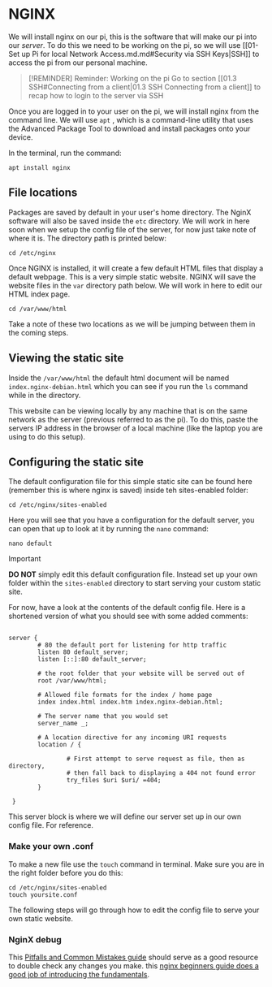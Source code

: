 # NGINX

We will install nginx on our pi, this is the software that will make our pi into our *server*. To do this we need to be working on the pi, so we will use [[01-Set up Pi for local Network Access.md.md#Security via SSH Keys|SSH]] to access the pi from our personal machine.

> [!REMINDER] Reminder: Working on the pi
> Go to section [[01.3 SSH#Connecting from a client|01.3 SSH Connecting from a client]] to recap how to login to the server via SSH

Once you are logged in to your user on the pi, we will install nginx from the command line. We will use `apt` , which is a command-line utility that uses the Advanced Package Tool to download and install packages onto your device. 

In the terminal, run the command:
``` shell
apt install nginx
```

## File locations

Packages are saved by default in your user's home directory. The NginX software will also be saved inside the `etc` directory. We will work in here soon when we setup the config file of the server, for now just take note of where it is. The directory path is printed below:

```shell
cd /etc/nginx
```

Once NGINX is installed, it will create a few default HTML files that display a default webpage. This is a very simple static website. NGINX will save the website files in the `var` directory path below. We will work in here to edit our HTML index page.

```shell
cd /var/www/html 
```

Take a note of these two locations as we will be jumping between them in the coming steps.
## Viewing the static site

Inside the `/var/www/html` the default html document will be named `index.nginx-debian.html` which you can see if you run the `ls` command while in the directory.

This website can be viewing locally by any machine that is on the same network as the server (previous referred to as the pi). To do this, paste the servers IP address in the browser of a local machine (like the laptop you are using to do this setup).
## Configuring the static site

The default configuration file for this simple static site can be found here (remember this is where nginx is saved) inside teh sites-enabled folder:

```shell
cd /etc/nginx/sites-enabled
```

Here you will see that you have a configuration for the default server, you can open that up to look at it by running the `nano` command:

```
nano default
```

> [!important]
> __DO NOT__ simply edit this default configuration file. Instead set up your own folder within the `sites-enabled` directory to start serving your custom static site. 

For now, have a look at the contents of the default config file. Here is a shortened version of what you should see with some added comments:

```nginx

server {
		# 80 the default port for listening for http traffic
        listen 80 default_server;
        listen [::]:80 default_server;

        # the root folder that your website will be served out of
        root /var/www/html;

		# Allowed file formats for the index / home page
        index index.html index.htm index.nginx-debian.html;

		# The server name that you would set
        server_name _;

		# A location directive for any incoming URI requests
        location / {

                # First attempt to serve request as file, then as directory,
                # then fall back to displaying a 404 not found error
                try_files $uri $uri/ =404;
        }
        
 }
```

This server block is where we will define our server set up in our own config file. For reference.
### Make your own .conf

To make a new file use the `touch` command in terminal. Make sure you are in the right folder before you do this:

```shell
cd /etc/nginx/sites-enabled
touch yoursite.conf
```

The following steps will go through how to edit the config file to serve your own static website.
### NginX debug

This [Pitfalls and Common Mistakes guide](https://www.nginx.com/resources/wiki/start/topics/tutorials/config_pitfalls/) should serve as a good resource to double check any changes you make. this [nginx beginners guide does a good job of introducing the fundamentals](https://nginx.org/en/docs/beginners_guide.html). 